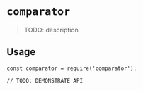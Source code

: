 # `comparator`

> TODO: description

## Usage

```
const comparator = require('comparator');

// TODO: DEMONSTRATE API
```
